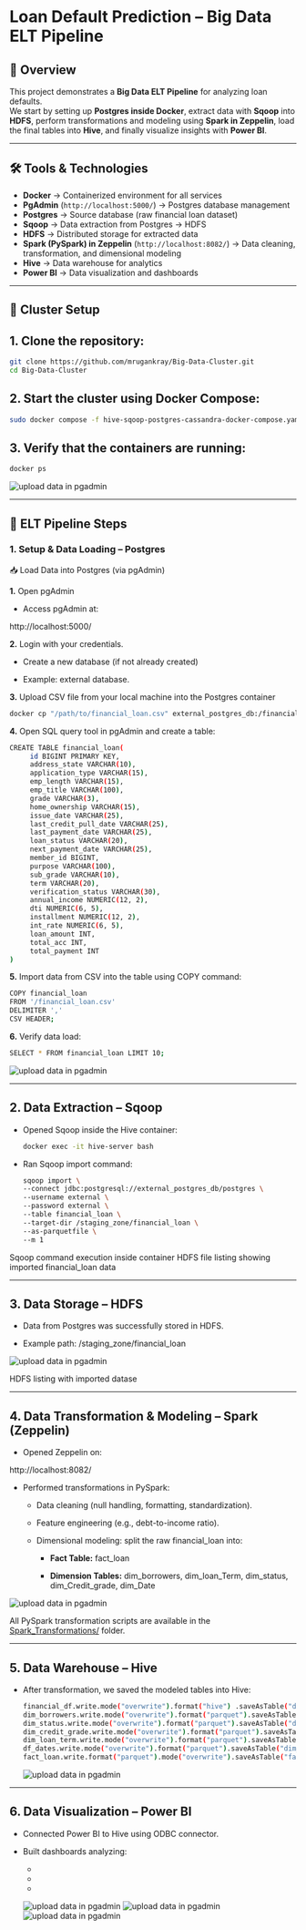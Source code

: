 # Loan Default Prediction – Big Data ELT Pipeline  

## 📌 Overview  
This project demonstrates a **Big Data ELT Pipeline** for analyzing loan defaults.  
We start by setting up **Postgres inside Docker**, extract data with **Sqoop** into **HDFS**, perform transformations and modeling using **Spark in Zeppelin**, load the final tables into **Hive**, and finally visualize insights with **Power BI**.  

---

## 🛠️ Tools & Technologies  
- **Docker** → Containerized environment for all services  
- **PgAdmin** (`http://localhost:5000/`) → Postgres database management  
- **Postgres** → Source database (raw financial loan dataset)  
- **Sqoop** → Data extraction from Postgres → HDFS  
- **HDFS** → Distributed storage for extracted data  
- **Spark (PySpark) in Zeppelin** (`http://localhost:8082/`) → Data cleaning, transformation, and dimensional modeling  
- **Hive** → Data warehouse for analytics  
- **Power BI** → Data visualization and dashboards  

---

## 🚀 Cluster Setup

## 1. Clone the repository:

   ```bash
git clone https://github.com/mrugankray/Big-Data-Cluster.git
cd Big-Data-Cluster
   ```


## 2. Start the cluster using Docker Compose:

   ```bash
sudo docker compose -f hive-sqoop-postgres-cassandra-docker-compose.yaml up
   ```


## 3. Verify that the containers are running:
   ```bash
docker ps
   ```

![upload data in pgadmin](screenshots/container_done.png) 

---

## 🔄 ELT Pipeline Steps  

### 1. Setup & Data Loading – Postgres  
📥 Load Data into Postgres (via pgAdmin)

**1.** Open pgAdmin

- Access pgAdmin at:

http://localhost:5000/

**2.** Login with your credentials.

- Create a new database (if not already created)

- Example: external database.

**3.** Upload CSV file from your local machine into the Postgres container

   ```bash
docker cp "/path/to/financial_loan.csv" external_postgres_db:/financial_loan.csv
   ```

**4.** Open SQL query tool in pgAdmin and create a table:

   ```bash
CREATE TABLE financial_loan(
		id BIGINT PRIMARY KEY,
		address_state VARCHAR(10),
		application_type VARCHAR(15),
	 	emp_length VARCHAR(15),
		emp_title VARCHAR(100),
		grade VARCHAR(3),
		home_ownership VARCHAR(15),
		issue_date VARCHAR(25),
		last_credit_pull_date VARCHAR(25),
		last_payment_date VARCHAR(25),
		loan_status VARCHAR(20),
		next_payment_date VARCHAR(25),
		member_id BIGINT,
		purpose VARCHAR(100),
		sub_grade VARCHAR(10),
		term VARCHAR(20),
		verification_status VARCHAR(30),
		annual_income NUMERIC(12, 2),
		dti NUMERIC(6, 5),
		installment NUMERIC(12, 2),
		int_rate NUMERIC(6, 5),
		loan_amount INT,
		total_acc INT,
		total_payment INT
)
   ```

**5.** Import data from CSV into the table using COPY command:

   ```bash
COPY financial_loan
FROM '/financial_loan.csv'
DELIMITER ','
CSV HEADER;
   ```

**6.** Verify data load:

   ```bash
SELECT * FROM financial_loan LIMIT 10;
   ```

 ![upload data in pgadmin](screenshots/pgadmin4.jpg) 

---

## 2. Data Extraction – Sqoop

* Opened Sqoop inside the Hive container:

    ```bash
    docker exec -it hive-server bash
    ```

* Ran Sqoop import command:

    ```bash
    sqoop import \
    --connect jdbc:postgresql://external_postgres_db/postgres \
    --username external \
    --password external \
    --table financial_loan \
    --target-dir /staging_zone/financial_loan \
    --as-parquetfile \
    --m 1
    ```
Sqoop command execution inside container
HDFS file listing showing imported financial_loan data

---

## 3. Data Storage – HDFS

* Data from Postgres was successfully stored in HDFS.

* Example path: /staging_zone/financial_loan

![upload data in pgadmin](screenshots/mexteract_data.png) 

HDFS listing with imported datase

---

## 4. Data Transformation & Modeling – Spark (Zeppelin)

* Opened Zeppelin on:

http://localhost:8082/

* Performed transformations in PySpark:
  
    * Data cleaning (null handling, formatting, standardization).
      
    * Feature engineering (e.g., debt-to-income ratio).
      
    * Dimensional modeling: split the raw financial_loan into:
      
        * **Fact Table:** fact_loan
          
        * **Dimension Tables:** dim_borrowers, dim_loan_Term, dim_status, dim_Credit_grade, dim_Date
          
 ![upload data in pgadmin](screenshots/modeling.jpg) 


 All PySpark transformation scripts are available in the [Spark_Transformations/](Spark_Transformations.ipynb/) folder.

---

## 5. Data Warehouse – Hive

- After transformation, we saved the modeled tables into Hive:

    ```bash
    financial_df.write.mode("overwrite").format("hive") .saveAsTable("default.financial_loan_cleaned")
    dim_borrowers.write.mode("overwrite").format("parquet").saveAsTable("dim_borrowers")
    dim_status.write.mode("overwrite").format("parquet").saveAsTable("dim_status")
    dim_credit_grade.write.mode("overwrite").format("parquet").saveAsTable("dim_credit_grade")
    dim_loan_term.write.mode("overwrite").format("parquet").saveAsTable("dim_loan_term")
    df_dates.write.mode("overwrite").format("parquet").saveAsTable("dim_date")
   fact_loan.write.format("parquet").mode("overwrite").saveAsTable("fact_loan")
     ```
    
    ![upload data in pgadmin](screenshots/hive.png)
  
---

## 6. Data Visualization – Power BI

* Connected Power BI to Hive using ODBC connector.

* Built dashboards analyzing:

    * 
      
    * 
      
    * 

  ![upload data in pgadmin](screenshots/pi1.jpg)
  ![upload data in pgadmin](screenshots/pi2.jpg)
  ![upload data in pgadmin](screenshots/pi3.jpg) 
